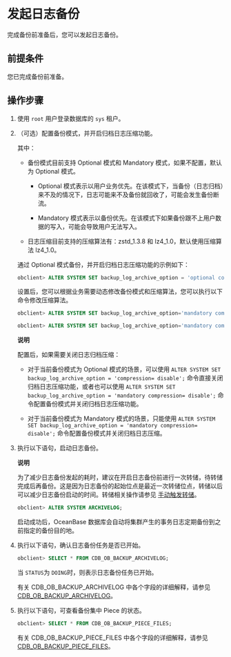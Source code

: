 发起日志备份 
===========================

完成备份前准备后，您可以发起日志备份。

前提条件 
-------------------------

您已完成备份前准备。

操作步骤 
-------------------------

1. 使用 `root` 用户登录数据库的 `sys` 租户。

   

2. （可选）配置备份模式，并开启归档日志压缩功能。

   其中：
   * 备份模式目前支持 Optional 模式和 Mandatory 模式，如果不配置，默认为 Optional 模式。

     * Optional 模式表示以用户业务优先。在该模式下，当备份（日志归档）来不及的情况下，日志可能来不及备份就回收了，可能会发生备份断流。

       
     
     * Mandatory 模式表示以备份优先。在该模式下如果备份跟不上用户数据的写入，可能会导致用户无法写入。

       
     

     
   
   * 日志压缩目前支持的压缩算法有：zstd_1.3.8 和 lz4_1.0，默认使用压缩算法 lz4_1.0。

     
   

   

   通过 Optional 模式备份，并开启归档日志压缩功能的示例如下：

   ```sql
   obclient> ALTER SYSTEM SET backup_log_archive_option = 'optional compression= enable';
   ```

   

   设置后，您可以根据业务需要动态修改备份模式和压缩算法，您可以执行以下命令修改压缩算法。

   ```sql
   obclient> ALTER SYSTEM SET backup_log_archive_option='mandatory compression= zstd_1.3.8';
   
   obclient> ALTER SYSTEM SET backup_log_archive_option='mandatory compression= lz4_1.0';
   ```

   
   **说明**

   

   配置后，如果需要关闭日志归档压缩：
   * 对于当前备份模式为 Optional 模式的场景，可以使用 `ALTER SYSTEM SET backup_log_archive_option = 'compression= disable';` 命令直接关闭归档日志压缩功能，或者也可以使用 `ALTER SYSTEM SET backup_log_archive_option = 'mandatory compression= disable';` 命令配置备份模式并关闭归档日志压缩功能。

     
   
   * 对于当前备份模式为 Mandatory 模式的场景，只能使用 `ALTER SYSTEM SET backup_log_archive_option = 'mandatory compression= disable';` 命令配置备份模式并关闭归档日志压缩。

     
   

   
   

3. 执行以下语句，启动日志备份。

   **说明**

   

   为了减少日志备份发起的耗时，建议在开启日志备份前进行一次转储，待转储完成后再备份。这是因为日志备份的起始位点是最近一次转储位点，转储以后可以减少日志备份启动的时间。转储相关操作请参见 [手动触发转储](/zh-CN/5.administrator-guide/2.basic-database-management/5.manage-data-storage/1.dump-management-1/3.trigger-dump-manually-1.md)。

   ```sql
   obclient> ALTER SYSTEM ARCHIVELOG;
   ```

   

   启动成功后，OceanBase 数据库会自动将集群产生的事务日志定期备份到之前指定的备份目的地。
   

4. 执行以下语句，确认日志备份任务是否已开始。

   ```sql
   obclient> SELECT * FROM CDB_OB_BACKUP_ARCHIVELOG;
   ```

   

   当 `STATUS`为 `DOING`时，则表示日志备份任务已开始。

   有关 CDB_OB_BACKUP_ARCHIVELOG 中各个字段的详细解释，请参见 [CDB_OB_BACKUP_ARCHIVELOG](/zh-CN/5.administrator-guide/7.high-data-availability/2.backup-and-restoration-management-1/7.backup-and-recovery-related-views-1.md)。
   

5. 执行以下语句，可查看备份集中 Piece 的状态。

   ```sql
   obclient> SELECT * FROM CDB_OB_BACKUP_PIECE_FILES;
   ```

   

   有关 CDB_OB_BACKUP_PIECE_FILES 中各个字段的详细解释，请参见 [CDB_OB_BACKUP_PIECE_FILES](/zh-CN/12.reference-mysql-mode/1.system-view-4/2.dictionary-view-5/86.oceanbase-cdb_ob_backup_piece_files-2.md)。
   









